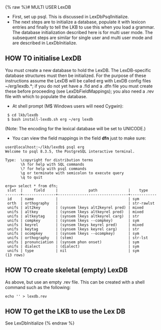 {% raw %}# MULTI USER LexDB

- First, set up psql. This is discussed in
LexDbPsqlInitialize.
- The next steps are to initialize a database, populate it with
lexicon entries and finally to tell the LKB to use this when you
load a grammar. The database initialization described here is for
multi user mode. The subsequent steps are similar for single user
and multi user mode and are described in
LexDbInitialize.

## HOW TO initialise LexDB

You must create a new database to hold the LexDB. The LexDB-specific
database structures must then be initialized. For the purpose of these
instructions assume the LexDB will be called erg with LexDB config files
\~/erg/lexdb.\*; if you do not yet have a .fld and a .dfn file you must
create these before proceeding (see
LexDbFieldMappings); you also need a .rev file
with which to populate the database.

- At shell prompt (M$ Windows users will need Cygwin):

<!-- -->


     $ cd lkb/lexdb
     $ bash install-lexdb.sh erg ~/erg lexdb

(Note: The encoding for the lexical database will be set to UNICODE.)

- You can view the field mappings in the field **dfn** just to make
sure:

<!-- -->


    user@localhost:~/lkb/lexdb$ psql erg
    Welcome to psql 8.3.5, the PostgreSQL interactive terminal.
    
    Type:  \copyright for distribution terms
           \h for help with SQL commands
           \? for help with psql commands
           \g or terminate with semicolon to execute query
           \q to quit
    
    erg=> select * from dfn;
     slot  |     field     |              path              |    type
    -------+---------------+--------------------------------+------------
     id    | name          |                                | sym
     orth  | orthography   |                                | str-rawlst
     unifs | alt2key       | (synsem lkeys alt2keyrel pred) | mixed
     unifs | altkey        | (synsem lkeys altkeyrel pred)  | mixed
     unifs | altkeytag     | (synsem lkeys altkeyrel carg)  | str
     unifs | compkey       | (synsem lkeys --compkey)       | sym
     unifs | keyrel        | (synsem lkeys keyrel pred)     | mixed
     unifs | keytag        | (synsem lkeys keyrel carg)     | str
     unifs | ocompkey      | (synsem lkeys --ocompkey)      | sym
     unifs | orthography   | (stem)                         | str-lst
     unifs | pronunciation | (synsem phon onset)            | sym
     unifs | dialect       | (dialect)                      | sym
     unifs | type          | nil                            | sym
    (13 rows)

## HOW TO create skeletal (empty) LexDB

As above, but use an empty .rev file. This can be created with a shell
command such as the following:

    echo '' > lexdb.rev

## HOW TO get the LKB to use the Lex DB

See LexDbInitialize
<update date omitted for speed>{% endraw %}